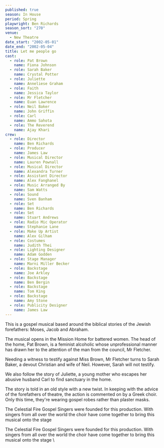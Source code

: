 ```yaml
---
published: true
season: In House
period: Spring
playwright: Ben Richards
season_sort: "270"
venue: 
  - New Theatre
date_start: "2002-05-01"
date_end: "2002-05-04"
title: Let me people go
cast: 
  - role: Pat Brown
    name: Fiona Johnson
  - role: Sarah Baker
    name: Crystal Potter
  - role: Juliette
    name: Anneliese Graham
  - role: Faith
    name: Jessica Taylor
  - role: Mr Fletcher
    name: Euan Lawrence
  - role: Neil Baker
    name: John Griffin
  - role: Carl
    name: Ammo Sahota
  - role: The Reverend
    name: Ajay Khari
crew: 
  - role: Director
    name: Ben Richards
  - role: Producer
    name: James Law
  - role: Musical Director
    name: Lauren Pownall
  - role: Musical Director
    name: Alexandra Turner
  - role: Assistant Director
    name: Alex Fanghanel
  - role: Music Arranged By
    name: Sam Watts
  - role: Sound
    name: Sven Banham
  - role: Set
    name: Ben Richards
  - role: Set
    name: Stuart Andrews
  - role: Radio Mic Operator
    name: Stephanie Lane
  - role: Make Up Artist
    name: Alex Gilham
  - role: Costumes
    name: Judith Thei
  - role: Lighting Designer
    name: Adam Godden
  - role: Stage Manager
    name: Marni Miller Becker
  - role: Backstage
    name: Joe Arkley
  - role: Backstage
    name: Ben Bergin
  - role: Backstage
    name: Tom King
  - role: Backstage
    name: Amy Stone
  - role: Publicity Designer
    name: James Law
---
```



This is a gospel musical based around the biblical stories of the Jewish forefathers: Moses, Jacob and Abraham. 

The musical opens in the Mission Home for battered women. The head of the home, Pat Brown, is a feminist alcoholic whose unprofessional manner has drawn her to the attention of the man from the council, Mr Fletcher. 

Needing a witness to testify against Miss Brown, Mr Fletcher turns to Sarah Baker, a devout Christian and wife of Neil. However, Sarah will not testify. 

We also follow the story of Juliette, a young mother who escapes her abusive husband Carl to find sanctuary in the home. 

The story is told in an old style with a new twist. In keeping with the advice of the forefathers of theatre, the action is commented on by a Greek choir. Only this time, they're wearing gospel robes rather than plaster masks. 

The Celestial Fire Gospel Singers were founded for this production. With singers from all over the world the choir have come together to bring this musical onto the stage


The Celestial Fire Gospel Singers were founded for this production. With singers from all over the world the choir have come together to bring this musical onto the stage \\
